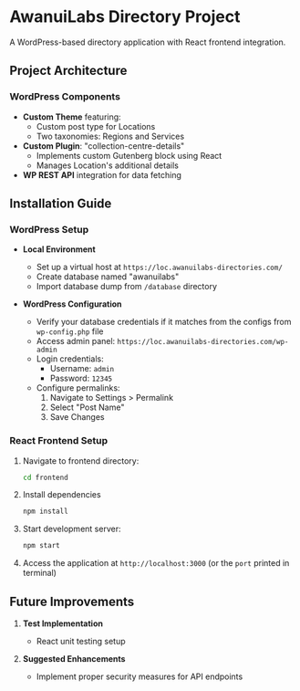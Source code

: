 # AwanuiLabs Directory Project

A WordPress-based directory application with React frontend integration.

## Project Architecture

### WordPress Components
- **Custom Theme** featuring:
  - Custom post type for Locations
  - Two taxonomies: Regions and Services
- **Custom Plugin**: "collection-centre-details"
  - Implements custom Gutenberg block using React
  - Manages Location's additional details
- **WP REST API** integration for data fetching

## Installation Guide

### WordPress Setup

- **Local Environment**
   - Set up a virtual host at `https://loc.awanuilabs-directories.com/`
   - Create database named "awanuilabs"
   - Import database dump from `/database` directory

- **WordPress Configuration**
   - Verify your database credentials if it matches from the configs from `wp-config.php` file
   - Access admin panel: `https://loc.awanuilabs-directories.com/wp-admin`
   - Login credentials:
     - Username: `admin`
     - Password: `12345`
   - Configure permalinks:
     1. Navigate to Settings > Permalink
     2. Select "Post Name"
     3. Save Changes

### React Frontend Setup

1. Navigate to frontend directory:
   ```bash
   cd frontend
   ```
2. Install dependencies
   ```bash
   npm install
   ```
3. Start development server:
   ```bash
   npm start
   ```
4. Access the application at `http://localhost:3000` (or the `port` printed in terminal)

## Future Improvements

1. **Test Implementation**
    - React unit testing setup
    
2. **Suggested Enhancements**
    - Implement proper security measures for API endpoints